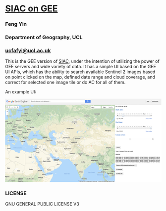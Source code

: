 # [SIAC on GEE](https://code.earthengine.google.com/0f724cc7971dbb73039ba990cfa6ddd1)
### Feng Yin
### Department of Geography, UCL
### ucfafyi@ucl.ac.uk

This is the GEE version of [SIAC](https://github.com/MarcYin/SIAC), under the intention of utilizing the power of GEE servers and wide variety of data. It has a simple UI based on the GEE UI APIs, which has the ability to search available Sentinel 2 images based on point clicked on the map, defined date range and cloud coverage, and correct for selected one image tile or do AC for all of them.

An example UI:

![SIAC_GEE_UI](SIAC_GEE_UI.png)  

### LICENSE
GNU GENERAL PUBLIC LICENSE V3
